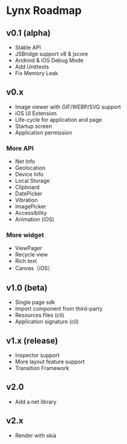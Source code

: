 # Lynx Roadmap

## v0.1 (alpha)

- Stable API
- JSBridge support v8 & jscore
- Android & iOS Debug Mode
- Add Unittests
- Fix Memory Leak



## v0.x

- Image viewer with GIF/WEBP/SVG support
- iOS UI Extension
- Life-cycle for application and page
- Startup screen
- Application permission



### More API

* Net Info
* Geolocation
* Device Info
* Local Storage
* Clipboard
* DatePicker
* Vibration
* ImagePicker
* Accessibility 
* Animation (iOS)



### More widget

* ViewPager
* Recycle view
* Rich text
* Canvas（iOS）



## v1.0 (beta)

- Single page sdk
- Import component from third-party
- Resources files (cli)
- Application signature (cli)



## v1.x (release)

- Inspector support
- More layout feature support
- Transition Framework



## v2.0

- Add a net library



## v2.x

- Render with skia

  ​